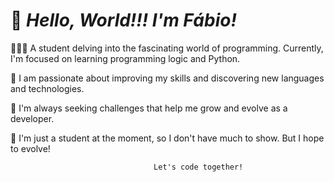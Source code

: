 
 # 👋 _**Hello, World!!! I'm Fábio!**_
 

 👨🏽‍💻 A student delving into the fascinating world of programming. 
      Currently, I'm focused on learning programming logic and Python. 
 
 💞️ I am passionate about improving my skills and discovering new languages and technologies. 
 
 👀 I'm always seeking challenges that help me grow and evolve as a developer. 

 🌱 I'm just a student at the moment, so I don't have much to show. But I hope to evolve!                     
                       
                                    Let's code together!


 

<!---
Fabi0liver/Fabi0liver is a ✨ special ✨ repository because its `README.md` (this file) appears on your GitHub profile.
You can click the Preview link to take a look at your changes.
--->

